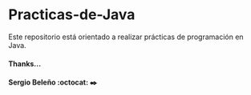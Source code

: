 # Practicas-de-Java
Este repositorio está orientado a realizar prácticas de programación en Java.

#### Thanks... 
####  Sergio Beleño :octocat: ✒️
